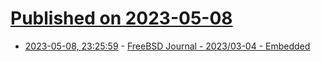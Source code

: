 # [Published on 2023-05-08](index.md)

* [2023-05-08, 23:25:59](https://lobste.rs/s/gambhc/freebsd_journal_2023_03_04_embedded) - [FreeBSD Journal - 2023/03-04 - Embedded](https://freebsdfoundation.org/past-issues/embedded/)
